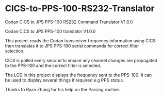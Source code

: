 # CICS-to-PPS-100-RS232-Translator
Codan CICS to JPS PPS-100 RS232 Command Translator V1.0.0

Codan CICS to JPS PPS-100 translator V1.0.0

 This project reads the Codan transceiver frequency information using CICS
 then translates it to JPS PPS-100 serial commands for correct filter selection.

 CICS is polled every second to ensure any channel changes are
 propogated to the PPS-100 and the correct filter is selected.

 The LCD in this project displays the frequency sent to the PPS-100. It can be
 used to display several things if required e.g PPS status.

 Thanks to Ryan Zhang for his help on the Parsing routine.
